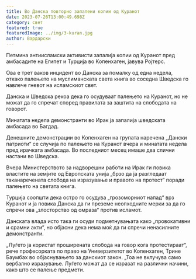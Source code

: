```yaml
---
title: Во Данска повторно запалени копии од Куранот
date: 2023-07-26T13:00:49.698Z
category: свет
featured: true
featuredImage: ../img/3-kuran.jpg
author: Вардарски
---
```

Петмина антиисламски активисти запалија копии од Куранот пред амбасадите на Египет и Турција во Копенхаген, јавува Ројтерс.

Ова е трет ваков инцидент во Данска за помалку од една недела, откако палењето на муслиманската света книга во соседна Шведска го навлече гневот на исламскиот свет.

Данска и Шведска рекоа дека го осудуваат палењето на Куранот, но не можат да го спречат според правилата за заштита на слободата на говорот.

Минатата недела демонстранти во Ирак ја запалија шведската амбасада во Багдад.

Денешните демонстрации во Копенхаген на групата наречена „Дански патриоти“ се случија по палењето на Куранот вчера и минатата недела пред ирачката амбасада. Во последниот месец имаше два слични настани во Шведска.

Вчера Министерството за надворешни работи на Ирак ги повика властите на земјите од Европската унија „брзо да ја разгледаат таканаречената слобода на изразување и правото на протест“ поради палењето на светата книга.

Турција соопшти дека остро го осудува „грозоморниот напад“ врз Куранот и ја повика Данска да ги преземе неопходните мерки за да го спречи ова „злосторство од омраза“ против исламот.

Данската влада исто така ги осуди подметнувањата како „провокативни и срамни акти“, но објасни дека нема моќ да ги спречи ненасилните демонстранти.

„Луѓето ја користат проширената слобода на говор кога протестираат“, рече професорката по право на Универзитетот во Копенхаген, Трине Баумбах во објаснувањето за данскиот закон. „Тоа не вклучува само вербално изразување. Луѓето можат да се изразат на различни начини, како што се палење предмети.